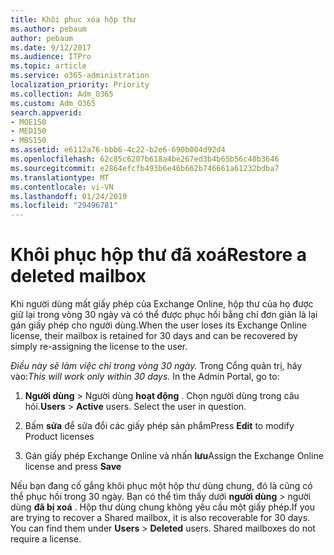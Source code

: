```yaml
---
title: Khôi phục xóa hộp thư
ms.author: pebaum
author: pebaum
ms.date: 9/12/2017
ms.audience: ITPro
ms.topic: article
ms.service: o365-administration
localization_priority: Priority
ms.collection: Adm_O365
ms.custom: Adm_O365
search.appverid:
- MOE150
- MED150
- MBS150
ms.assetid: e6112a76-bbb6-4c22-b2e6-690b004d92d4
ms.openlocfilehash: 62c85c6207b618a4be267ed3b4b65b56c48b3646
ms.sourcegitcommit: e2864efcfb493b6e46b662b746661a61232bdba7
ms.translationtype: MT
ms.contentlocale: vi-VN
ms.lasthandoff: 01/24/2019
ms.locfileid: "29496781"
---
```

# <a name="restore-a-deleted-mailbox"></a><span data-ttu-id="7f2cf-102">Khôi phục hộp thư đã xoá</span><span class="sxs-lookup"><span data-stu-id="7f2cf-102">Restore a deleted mailbox</span></span>

<span data-ttu-id="7f2cf-103">Khi người dùng mất giấy phép của Exchange Online, hộp thư của họ được giữ lại trong vòng 30 ngày và có thể được phục hồi bằng chỉ đơn giản là lại gán giấy phép cho người dùng.</span><span class="sxs-lookup"><span data-stu-id="7f2cf-103">When the user loses its Exchange Online license, their mailbox is retained for 30 days and can be recovered by simply re-assigning the license to the user.</span></span>
  
 <span data-ttu-id="7f2cf-p101">*Điều này sẽ làm việc chỉ trong vòng 30 ngày.*  Trong Cổng quản trị, hãy vào:</span><span class="sxs-lookup"><span data-stu-id="7f2cf-p101">*This will work only within 30 days.*  In the Admin Portal, go to:</span></span> 
  
1. <span data-ttu-id="7f2cf-p102">**Người dùng** \> Người dùng **hoạt động** . Chọn người dùng trong câu hỏi.</span><span class="sxs-lookup"><span data-stu-id="7f2cf-p102">**Users** \> **Active** users. Select the user in question.</span></span> 
    
2. <span data-ttu-id="7f2cf-108">Bấm **sửa** để sửa đổi các giấy phép sản phẩm</span><span class="sxs-lookup"><span data-stu-id="7f2cf-108">Press **Edit** to modify Product licenses</span></span> 
    
3. <span data-ttu-id="7f2cf-109">Gán giấy phép Exchange Online và nhấn **lưu**</span><span class="sxs-lookup"><span data-stu-id="7f2cf-109">Assign the Exchange Online license and press **Save**</span></span>
    
<span data-ttu-id="7f2cf-p103">Nếu bạn đang cố gắng khôi phục một hộp thư dùng chung, đó là cũng có thể phục hồi trong 30 ngày. Bạn có thể tìm thấy dưới **người dùng** \> người dùng **đã bị xoá** . Hộp thư dùng chung không yêu cầu một giấy phép.</span><span class="sxs-lookup"><span data-stu-id="7f2cf-p103">If you are trying to recover a Shared mailbox, it is also recoverable for 30 days. You can find them under **Users** \> **Deleted** users. Shared mailboxes do not require a license.</span></span> 
  

